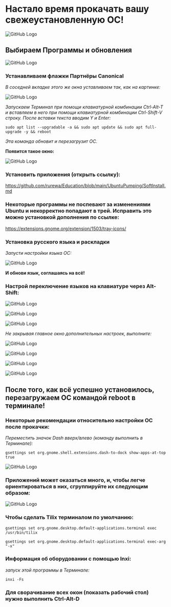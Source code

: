 # Настало время прокачать вашу свежеустановленную ОС!

![GitHub Logo](images/image12.png)

## Выбираем Программы и обновления

![GitHub Logo](images/image1.png)

### Устанавливаем флажки Партнёры Canonical

*В соседней вкладке этого же окна уставливаем так, как на картинке:*

![GitHub Logo](https://images/update_gui.png)

*Запускаем Терминал при помощи клавиатурной комбинации Ctrl-Alt-T и вставляем в него при помощи клавиатурной комбинации Ctrl-Shift-V строку. После вставки текста вводим Y и Enter:*

`sudo apt list --upgradable -a && sudo apt update && sudo apt full-upgrade -y && reboot`

*Эта команда обновит и перезагрузит ОС.*

**Появится такое окно:**

![GitHub Logo](images/image3.png)

### Установить приложения (открыть ссылку):

https://github.com/rurewa/Education/blob/main/UbuntuPumping/SoftInstall.md

### Некоторые программы не поспевают за изменениями Ubuntu и некорректно попадают в трей. Исправить это можно установкой дополнения по ссылке:

https://extensions.gnome.org/extension/1503/tray-icons/

### Установка русского языка и раскладки

*Запусти настройки языка ОС:*

![GitHub Logo](images/image2.png)

**И обнови язык, соглашаясь на всё!**

### Настрой переключение языков на клавиатуре через Alt-Shift:

![GitHub Logo](images/image4.png)

![GitHub Logo](images/image9.png)

![GitHub Logo](images/image8.png)

*Не закрывая главное окно дополнительных настроек, выполните:*

![GitHub Logo](images/image10.png)

![GitHub Logo](images/image11.png)

![GitHub Logo](images/image6.png)

![GitHub Logo](images/addons_Gnome.png)

## После того, как всё успешно установилось, перезагружаем ОС командой reboot в терминале!

### Некоторые рекомендации относительно настройки ОС после прокачки:

*Переместить значок Dash вверх/влево (команду выполнить в Терминале):*

`gsettings set org.gnome.shell.extensions.dash-to-dock show-apps-at-top true`

![GitHub Logo](images/dash.png)

### Приложений может оказаться много, и, чтобы легче ориентироваться в них, сгруппируйте их следующим образом:

![GitHub Logo](images/dach_show.png)

### Чтобы сделать Tilix терминалом по умолчанию:

`gsettings set org.gnome.desktop.default-applications.terminal exec /usr/bin/tilix`

`gsettings set org.gnome.desktop.default-applications.terminal exec-arg "-x"`

### Информация об оборудовании с помощью Inxi:

*запуск этой программы в Терминале:*

`inxi -Fs`

### Для сворачивание всех окон (показать рабочий стол) нужно выполнить Ctrl-Alt-D